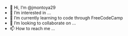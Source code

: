 - 👋 Hi, I’m @jmontoya29
- 👀 I’m interested in ...
- 🌱 I’m currently learning to code through FreeCodeCamp
- 💞️ I’m looking to collaborate on ...
- 📫 How to reach me ...

<!---
jmontoya29/jmontoya29 is a ✨ special ✨ repository because its `README.md` (this file) appears on your GitHub profile.
You can click the Preview link to take a look at your changes.
--->
